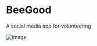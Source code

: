 # BeeGood

A social media app for volunteering

![image](https://user-images.githubusercontent.com/36813738/202852439-cefb7987-46ea-4e93-9054-143c8a435355.png)
